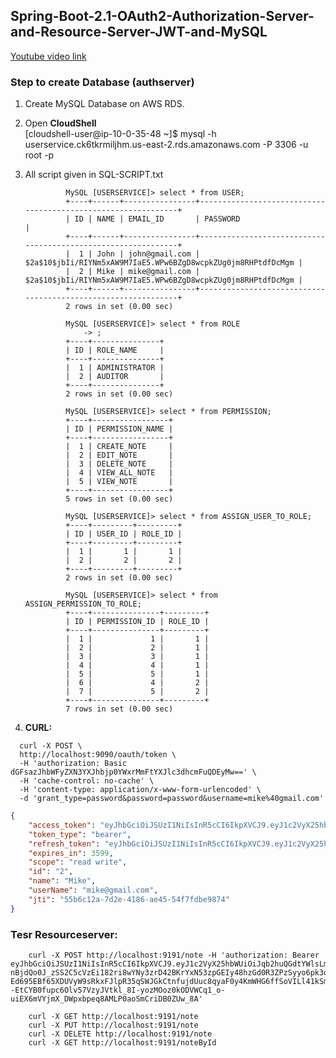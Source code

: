 ## Spring-Boot-2.1-OAuth2-Authorization-Server-and-Resource-Server-JWT-and-MySQL

[Youtube video link](https://youtu.be/l9chhjL7Kuk)

### Step to create Database (authserver)
1. Create MySQL Database on AWS RDS.
2. Open **CloudShell**<br>
    [cloudshell-user@ip-10-0-35-48 ~]$ mysql -h userservice.ck6tkrmiljhm.us-east-2.rds.amazonaws.com -P 3306 -u root -p 
3. All script given in SQL-SCRIPT.txt
                
                MySQL [USERSERVICE]> select * from USER;
                +----+------+----------------+--------------------------------------------------------------+
                | ID | NAME | EMAIL_ID       | PASSWORD                                                     |
                +----+------+----------------+--------------------------------------------------------------+
                |  1 | John | john@gmail.com | $2a$10$jbIi/RIYNm5xAW9M7IaE5.WPw6BZgD8wcpkZUg0jm8RHPtdfDcMgm |
                |  2 | Mike | mike@gmail.com | $2a$10$jbIi/RIYNm5xAW9M7IaE5.WPw6BZgD8wcpkZUg0jm8RHPtdfDcMgm |
                +----+------+----------------+--------------------------------------------------------------+
                2 rows in set (0.00 sec)

                MySQL [USERSERVICE]> select * from ROLE
                    -> ;
                +----+---------------+
                | ID | ROLE_NAME     |
                +----+---------------+
                |  1 | ADMINISTRATOR |
                |  2 | AUDITOR       |
                +----+---------------+
                2 rows in set (0.00 sec)

                MySQL [USERSERVICE]> select * from PERMISSION;
                +----+-----------------+
                | ID | PERMISSION_NAME |
                +----+-----------------+
                |  1 | CREATE_NOTE     |
                |  2 | EDIT_NOTE       |
                |  3 | DELETE_NOTE     |
                |  4 | VIEW_ALL_NOTE   |
                |  5 | VIEW_NOTE       |
                +----+-----------------+
                5 rows in set (0.00 sec)

                MySQL [USERSERVICE]> select * from ASSIGN_USER_TO_ROLE;
                +----+---------+---------+
                | ID | USER_ID | ROLE_ID |
                +----+---------+---------+
                |  1 |       1 |       1 |
                |  2 |       2 |       2 |
                +----+---------+---------+
                2 rows in set (0.00 sec)

                MySQL [USERSERVICE]> select * from ASSIGN_PERMISSION_TO_ROLE;
                +----+---------------+---------+
                | ID | PERMISSION_ID | ROLE_ID |
                +----+---------------+---------+
                |  1 |             1 |       1 |
                |  2 |             2 |       1 |
                |  3 |             3 |       1 |
                |  4 |             4 |       1 |
                |  5 |             5 |       1 |
                |  6 |             4 |       2 |
                |  7 |             5 |       2 |
                +----+---------------+---------+
                7 rows in set (0.00 sec)
4. **CURL:**
```curl
  curl -X POST \
  http://localhost:9090/oauth/token \
  -H 'authorization: Basic dGFsazJhbWFyZXN3YXJhbjp0YWxrMmFtYXJlc3dhcmFuQDEyMw==' \
  -H 'cache-control: no-cache' \
  -H 'content-type: application/x-www-form-urlencoded' \
  -d 'grant_type=password&password=password&username=mike%40gmail.com'
  ```

```json
{
    "access_token": "eyJhbGciOiJSUzI1NiIsInR5cCI6IkpXVCJ9.eyJ1c2VyX25hbWUiOiJtaWtlQGdtYWlsLmNvbSIsInNjb3BlIjpbInJlYWQiLCJ3cml0ZSJdLCJuYW1lIjoiTWlrZSIsImlkIjoiMiIsImV4cCI6MTYyNDYyOTI2MCwidXNlck5hbWUiOiJtaWtlQGdtYWlsLmNvbSIsImF1dGhvcml0aWVzIjpbIlJPTEVfVklFV19OT1RFIiwiUk9MRV9WSUVXX0FMTF9OT1RFIl0sImp0aSI6IjU1YjZjMTJhLTdkMmUtNDE4Ni1hZTQ1LTU0ZjdmZGJlOTg3NCIsImNsaWVudF9pZCI6InRhbGsyYW1hcmVzd2FyYW4ifQ.CXDZ6oq97AfA9e3j_XKn4EWm4GIpkqP7Eq5TxVUNw_4-pED0T5aljLyh7ILWtKoxEnVUYT6RYmxLzewELsujSZhDQW4oCn9qYqpkRS_Eo8kK_jLQWLI8pDWLq3IqdPqnIaGxrsuu2uriSBjGGQjBy2O6g100T-gSWaqYOcm16TaEFKcohCBQpk_FCXXrF-QFbJiShmR0U7z7bXM7ZDzoT81FBHkmX438ohti1Vu-mY9syB2LG-FRo9ckwADGSUmdDAREYvaLwF7RMT455xFWEy1JKrwFfREXOlyFoCO-g5muS_G1gBpHpWIYLvRjIbZRBmLPAeI6NbblBPEuTfwKeA",
    "token_type": "bearer",
    "refresh_token": "eyJhbGciOiJSUzI1NiIsInR5cCI6IkpXVCJ9.eyJ1c2VyX25hbWUiOiJtaWtlQGdtYWlsLmNvbSIsInNjb3BlIjpbInJlYWQiLCJ3cml0ZSJdLCJhdGkiOiI1NWI2YzEyYS03ZDJlLTQxODYtYWU0NS01NGY3ZmRiZTk4NzQiLCJuYW1lIjoiTWlrZSIsImlkIjoiMiIsImV4cCI6MTYyNDY0MzY2MCwidXNlck5hbWUiOiJtaWtlQGdtYWlsLmNvbSIsImF1dGhvcml0aWVzIjpbIlJPTEVfVklFV19OT1RFIiwiUk9MRV9WSUVXX0FMTF9OT1RFIl0sImp0aSI6IjNhODdmYTdjLTcwY2ItNDRlZi05NDExLTQ5ZmE2NGY2YjNiZCIsImNsaWVudF9pZCI6InRhbGsyYW1hcmVzd2FyYW4ifQ.Q7x9ka2hoi4TLvpzENykBO5UIk5DOWAHzeFkjwE-lyREKsac8lkIVsoGKthxpu_30OZJ7V66C93GccPLLL8OgvqBSfQEjMd3sp_URlB5WAmKztAHzd0_Znbvby7HEri1Eb3WIVNNnPaFNkVuarGdF5adr9zgY1HydG6mJXMmt68HEPpg2HYv19wPSeKM30bRuC5GTtMN2pV_AqPrLUOu1ZlPssxOs2opiipbKbT-V3VwUsEMTCs4NPPp4NInQhEhmh6hxkVRni0RwCjiNnxNcSXL8Y9yCvkTwwOApyuIrtNTNhKaxFcCHL68lHAD7quMvEfNtJrdwWFRprT25gH8yg",
    "expires_in": 3599,
    "scope": "read write",
    "id": "2",
    "name": "Mike",
    "userName": "mike@gmail.com",
    "jti": "55b6c12a-7d2e-4186-ae45-54f7fdbe9874"
}
```

### Tesr Resourceserver:

        curl -X POST http://localhost:9191/note -H 'authorization: Bearer eyJhbGciOiJSUzI1NiIsInR5cCI6IkpXVCJ9.eyJ1c2VyX25hbWUiOiJqb2huQGdtYWlsLmNvbSIsInNjb3BlIjpbInJlYWQiLCJ3cml0ZSJdLCJuYW1lIjoiSm9obiIsImlkIjoiMSIsImV4cCI6MTYyNDYzMjYwOSwidXNlck5hbWUiOiJqb2huQGdtYWlsLmNvbSIsImF1dGhvcml0aWVzIjpbIlJPTEVfQ1JFQVRFX05PVEUiLCJST0xFX1ZJRVdfTk9URSIsIlJPTEVfRURJVF9OT1RFIiwiUk9MRV9ERUxFVEVfTk9URSIsIlJPTEVfVklFV19BTExfTk9URSJdLCJqdGkiOiI5MzM0MmJmNC04NjBmLTQ1ODYtYTQyYS04MThiYTU4ZWVlMDciLCJjbGllbnRfaWQiOiJ0YWxrMmFtYXJlc3dhcmFuIn0.E2gs9t3ni1x-nBjdQo0J_zSS2C5cVzEi182ri8wYNy3zrD42BKrYxN53zpGEIy48hzGd0R3ZPzSyyo6pk3oqOTkU3MX4JbESimhsumTRXYf-Ed695EBf65XDUVyW9sRkxFJlpR35qSWJGkCtnfujdUuc8qyaF0y4KmWHG6ffSoVILl41kSm2Ral1kwtLakg0XbbLegi0f1tEvsaDlDWk3sSCOwZMsCkjtjjok9S4sowKvEOYljOXwVSb6Mi--EtCYB0fupc6Olv57VzyJVtkl_8I-yozMOoz0kODVWCq1_o-uiEX6mVYjmX_DWpxbpeq8AMLP0aoSmCriDB0ZUw_8A'

        curl -X GET http://localhost:9191/note
        curl -X PUT http://localhost:9191/note
        curl -X DELETE http://localhost:9191/note
        curl -X GET http://localhost:9191/noteById
